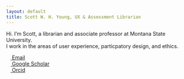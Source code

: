 ```yaml
---
layout: default
title: Scott W. H. Young, UX & Assessment Librarian
---
```


Hi. I’m Scott, a librarian and associate professor at Montana State University.
\
I work in the areas of user experience, particpatory design, and ethics. 



&nbsp;&nbsp;&nbsp;<a href="mailto:" target="scott.young6@montana.edu"><span class="bi bi-envelope-open-fill"></span> Email</a>
\
&nbsp;&nbsp;&nbsp;<a href="https://scholar.google.com/citations?user=1zb5c7sAAAAJ&hl=en"><i class="fa-brands fa-google-scholar"></i> Google Scholar</a>
\
&nbsp;&nbsp;&nbsp;<a href="https://orcid.org/0000-0002-3082-4057"> <i class="fa-brands fa-orcid"></i> Orcid</a>
